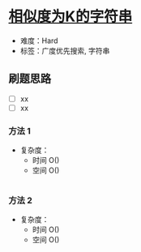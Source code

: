 # [相似度为K的字符串](https://leetcode-cn.com/problems/k-similar-strings/)

- 难度：Hard
- 标签：广度优先搜索, 字符串

## 刷题思路

- [ ] xx
- [ ] xx

### 方法 1

- 复杂度：
    - 时间 O()
    - 空间 O()

``` js

```

### 方法 2

- 复杂度：
    - 时间 O()
    - 空间 O()

``` js

```
